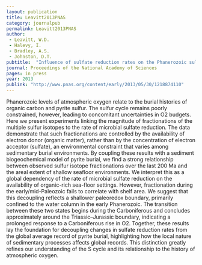 ```yaml
---
layout: publication
title: Leavitt2013PNAS
category: journalpub
permalink: Leavitt2013PNAS
author: 
 - Leavitt, W.D. 
 - Halevy, I. 
 - Bradley, A.S.
 - Johnston, D.T.
pubtitle:  "Influence of sulfate reduction rates on the Phanerozoic sulfur isotope record"
journal: Proceedings of the National Academy of Sciences 
pages: in press 
year: 2013
publink: "http://www.pnas.org/content/early/2013/05/30/1218874110"
---
```

Phanerozoic levels of atmospheric oxygen relate to the burial histories of organic carbon and pyrite sulfur. The sulfur cycle remains poorly constrained, however, leading to concomitant uncertainties in O2 budgets. Here we present experiments linking the magnitude of fractionations of the multiple sulfur isotopes to the rate of microbial sulfate reduction. The data demonstrate that such fractionations are controlled by the availability of electron donor (organic matter), rather than by the concentration of electron acceptor (sulfate), an environmental constraint that varies among sedimentary burial environments. By coupling these results with a sediment biogeochemical model of pyrite burial, we find a strong relationship between observed sulfur isotope fractionations over the last 200 Ma and the areal extent of shallow seafloor environments. We interpret this as a global dependency of the rate of microbial sulfate reduction on the availability of organic-rich sea-floor settings. However, fractionation during the early/mid-Paleozoic fails to correlate with shelf area. We suggest that this decoupling reflects a shallower paleoredox boundary, primarily confined to the water column in the early Phanerozoic. The transition between these two states begins during the Carboniferous and concludes approximately around the Triassic–Jurassic boundary, indicating a prolonged response to a Carboniferous rise in O2. Together, these results lay the foundation for decoupling changes in sulfate reduction rates from the global average record of pyrite burial, highlighting how the local nature of sedimentary processes affects global records. This distinction greatly refines our understanding of the S cycle and its relationship to the history of atmospheric oxygen.